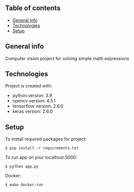 ## Table of contents
* [General info](#general-info)
* [Technologies](#technologies)
* [Setup](#setup)

## General info
Computer vision project for solving simple math expressions

## Technologies
Project is created with:
* python version: 3.9
* opencv version: 4.5.1
* tensorflow version: 2.6.0
* keras version: 2.6.0

## Setup
To install required packages for project:

```
$ pip install -r requirements.txt
```

To run app on your localhost:5000:

```
$ python app.py
```

Docker:
```
$ make docker-run
```